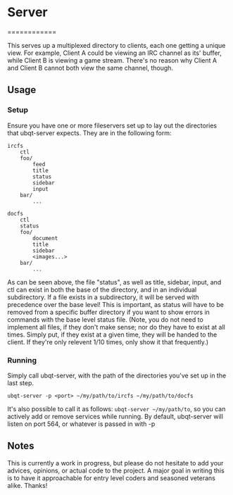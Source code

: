 # Server
============

This serves up a multiplexed directory to clients, each one getting a unique view. For example, Client A could be viewing an IRC channel as its' buffer, while Client B is viewing a game stream. There's no reason why Client A and Client B cannot both view the same channel, though.

## Usage

### Setup

Ensure you have one or more fileservers set up to lay out the directories that ubqt-server expects. They are in the following form:

```
ircfs
	ctl
	foo/
		feed
		title
		status	
		sidebar
		input
	bar/
		...

docfs
	ctl
	status
	foo/
		document
		title
		sidebar
		<images...>
	bar/
		...
```

As can be seen above, the file "status", as well as title, sidebar, input, and ctl can exist in both the base of the directory, and in an individual subdirectory. If a file exists in a subdirectory, it will be served with precedence over the base level! This is important, as status will have to be removed from a specific buffer directory if you want to show errors in commands with the base level status file. (Note, you do not need to implement all files, if they don't make sense; nor do they have to exist at all times. Simply put, if they exist at a given time, they will be handed to the client. If they're only relevent 1/10 times, only show it that frequently.)

### Running

Simply call ubqt-server, with the path of the directories you've set up in the last step.

`ubqt-server -p <port> ~/my/path/to/ircfs ~/my/path/to/docfs` 

It's also possible to call it as follows: `ubqt-server ~/my/path/to`, so you can actively add or remove services while running. 
By default, ubqt-server will listen on port 564, or whatever is passed in with -p

## Notes

This is currently a work in progress, but please do not hesitate to add your advices, opinions, or actual code to the project. A major goal in writing this is to have it approachable for entry level coders and seasoned veterans alike. 
Thanks!
